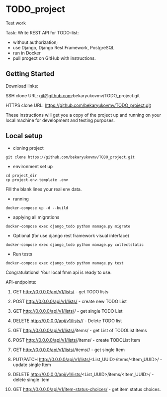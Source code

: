 # TODO_project
Test work

Task: Write REST API for TODO-list:
- without authorization;
- use Django, Django Rest Framework, PostgreSQL
- run in Docker
- pull progect on GitHub with instructions.


## Getting Started

Download links:

SSH clone URL: git@github.com:bekaryukovmv/TODO_project.git

HTTPS clone URL: https://github.com/bekaryukovmv/TODO_project.git


These instructions will get you a copy of the project up and running on your local machine for development and testing purposes.

## Local setup

+ cloning project
```shell script
git clone https://github.com/bekaryukovmv/TODO_project.git
```

+ environment set up

```shell script
cd project_dir
cp project.env.template .env
```
Fill the blank lines your real env data.

+ running
```shell script
docker-compose up -d --build
```

+ applying all migrations
```shell script
docker-compose exec django_todo python manage.py migrate
```

+ Optional (for use django rest framework visual interface)
```shell script
docker-compose exec django_todo python manage.py collectstatic
```

+ Run tests
```shell script
docker-compose exec django_todo python manage.py test
```


Congratulations! Your local fmm api is ready to use.


API-endpoints:
1) GET http://0.0.0.0/api/v1/lists/  - get TODO lists
2) POST http://0.0.0.0/api/v1/lists/  - create new TODO List
3) GET http://0.0.0.0/api/v1/lists/<UUID>/ - get single TODO List
4) DELETE http://0.0.0.0/api/v1/lists/<UUID>/ - Delete TODO list

5) GET http://0.0.0.0/api/v1/lists/<UUID>/items/ - get List of TODOList Items
6) POST http://0.0.0.0/api/v1/lists/<UUID>/items/ - create TODOList Item
7) GET http://0.0.0.0/api/v1/lists/<UUID>/items/<UUID>/ - get single Item
8) PUT\PATCH http://0.0.0.0/api/v1/lists/<List_UUID>/items/<Item_UUID>/ - update single Item
9) DELETE http://0.0.0.0/api/v1/lists/<List_UUID>/items/<Item_UUID>/ - delete single Item

10) GET http://0.0.0.0/api/v1/item-status-choices/ - get item status choices.
